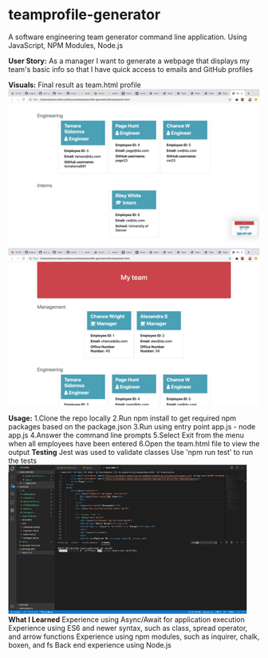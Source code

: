 # teamprofile-generator
A software engineering team generator command line application. Using JavaScript, NPM Modules, Node.js

**User Story:**
As a manager I want to generate a webpage that displays my team's basic info so that I have quick access to emails and GitHub profiles

**Visuals:**
Final result as team.html profile
![](images/team1.png)
![](images/team2.png)

**Usage:**
1.Clone the repo locally
2.Run npm install to get required npm packages based on the package.json
3.Run using entry point app.js - node app.js
4.Answer the command line prompts
5.Select Exit from the menu when all employees have been entered
6.Open the team.html file to view the output
**Testing**
Jest was used to validate classes Use 'npm run test' to run the tests
![](team.gif)
**What I Learned**
Experience using Async/Await for application execution
Experience using ES6 and newer syntax, such as class, spread operator, and arrow functions
Experience using npm modules, such as inquirer, chalk, boxen, and fs
Back end experience using Node.js


